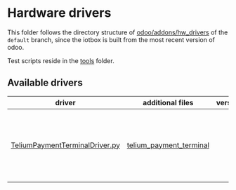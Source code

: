 Hardware drivers
===============

This folder follows the directory structure of [odoo/addons/hw_drivers](https://github.com/odoo/odoo/tree/14.0/addons/hw_drivers) of the `default` branch, since the iotbox is built from the most recent version of odoo.

Test scripts reside in the [tools](tools/) folder.

Available drivers
----------------
driver | additional files | version | summary
--- | --- | --- | ---
[TeliumPaymentTerminalDriver.py](iot_handlers/drivers/TeliumPaymentTerminalDriver.py) | [telium_payment_terminal](iot_handlers/drivers/telium_payment_terminal/)  | | Adds support for Payment Terminals using Telium protocol
